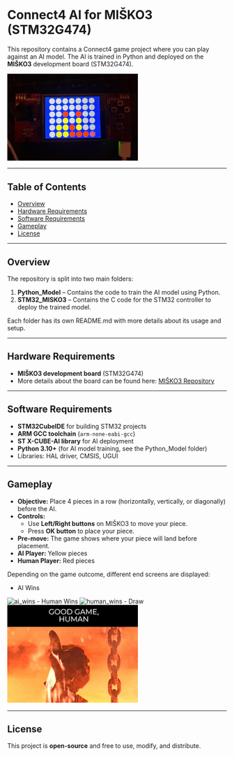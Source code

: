 # Connect4 AI for MIŠKO3 (STM32G474)

This repository contains a Connect4 game project where you can play against an AI model. The AI is trained in Python and deployed on the **MIŠKO3** development board (STM32G474).

<img src="media/connect4_game.jpg" alt="connect4_game" width="300"/>

---

## Table of Contents
- [Overview](#overview)
- [Hardware Requirements](#hardware-requirements)
- [Software Requirements](#software-requirements)
- [Gameplay](#gameplay)
- [License](#license)

---

## Overview

The repository is split into two main folders:

1. **Python_Model** – Contains the code to train the AI model using Python.  
2. **STM32_MISKO3** – Contains the C code for the STM32 controller to deploy the trained model.  

Each folder has its own README.md with more details about its usage and setup.

---

## Hardware Requirements

- **MIŠKO3 development board** (STM32G474)  
- More details about the board can be found here: [MIŠKO3 Repository](https://github.com/mjankovec/MiSKo3)

---

## Software Requirements

- **STM32CubeIDE** for building STM32 projects  
- **ARM GCC toolchain** (`arm-none-eabi-gcc`)  
- **ST X-CUBE-AI library** for AI deployment  
- **Python 3.10+** (for AI model training, see the Python_Model folder)  
- Libraries: HAL driver, CMSIS, UGUI  

---

## Gameplay

- **Objective:** Place 4 pieces in a row (horizontally, vertically, or diagonally) before the AI.  
- **Controls:**  
  - Use **Left/Right buttons** on MIŠKO3 to move your piece.  
  - Press **OK button** to place your piece.  
- **Pre-move:** The game shows where your piece will land before placement.  
- **AI Player:** Yellow pieces  
- **Human Player:** Red pieces  

Depending on the game outcome, different end screens are displayed:  
- AI Wins 
<img src="media/ai_wins.jpg" alt="ai_wins" width="300"/>
- Human Wins  
<img src="media/human_wins.jpg" alt="human_wins" width="300"/>
- Draw  
<img src="media/draw.png" alt="draw" width="300"/>



---

## License

This project is **open-source** and free to use, modify, and distribute.
